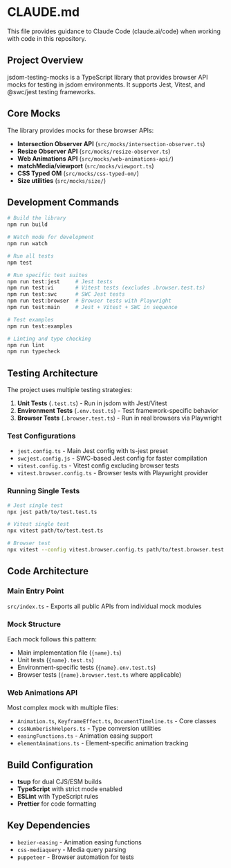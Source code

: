 # CLAUDE.md

This file provides guidance to Claude Code (claude.ai/code) when working with code in this repository.

## Project Overview

jsdom-testing-mocks is a TypeScript library that provides browser API mocks for testing in jsdom environments. It supports Jest, Vitest, and @swc/jest testing frameworks.

## Core Mocks

The library provides mocks for these browser APIs:
- **Intersection Observer API** (`src/mocks/intersection-observer.ts`)
- **Resize Observer API** (`src/mocks/resize-observer.ts`) 
- **Web Animations API** (`src/mocks/web-animations-api/`)
- **matchMedia/viewport** (`src/mocks/viewport.ts`)
- **CSS Typed OM** (`src/mocks/css-typed-om/`)
- **Size utilities** (`src/mocks/size/`)

## Development Commands

```bash
# Build the library
npm run build

# Watch mode for development  
npm run watch

# Run all tests
npm test

# Run specific test suites
npm run test:jest     # Jest tests
npm run test:vi       # Vitest tests (excludes .browser.test.ts)
npm run test:swc      # SWC Jest tests
npm run test:browser  # Browser tests with Playwright
npm run test:main     # Jest + Vitest + SWC in sequence

# Test examples
npm run test:examples

# Linting and type checking
npm run lint
npm run typecheck
```

## Testing Architecture

The project uses multiple testing strategies:

1. **Unit Tests** (`.test.ts`) - Run in jsdom with Jest/Vitest
2. **Environment Tests** (`.env.test.ts`) - Test framework-specific behavior
3. **Browser Tests** (`.browser.test.ts`) - Run in real browsers via Playwright

### Test Configurations

- `jest.config.ts` - Main Jest config with ts-jest preset
- `swcjest.config.js` - SWC-based Jest config for faster compilation
- `vitest.config.ts` - Vitest config excluding browser tests
- `vitest.browser.config.ts` - Browser tests with Playwright provider

### Running Single Tests

```bash
# Jest single test
npx jest path/to/test.test.ts

# Vitest single test  
npx vitest path/to/test.test.ts

# Browser test
npx vitest --config vitest.browser.config.ts path/to/test.browser.test.ts
```

## Code Architecture

### Main Entry Point
`src/index.ts` - Exports all public APIs from individual mock modules

### Mock Structure
Each mock follows this pattern:
- Main implementation file (`{name}.ts`)
- Unit tests (`{name}.test.ts`) 
- Environment-specific tests (`{name}.env.test.ts`)
- Browser tests (`{name}.browser.test.ts` where applicable)

### Web Animations API
Most complex mock with multiple files:
- `Animation.ts`, `KeyframeEffect.ts`, `DocumentTimeline.ts` - Core classes
- `cssNumberishHelpers.ts` - Type conversion utilities
- `easingFunctions.ts` - Animation easing support
- `elementAnimations.ts` - Element-specific animation tracking

## Build Configuration

- **tsup** for dual CJS/ESM builds
- **TypeScript** with strict mode enabled
- **ESLint** with TypeScript rules
- **Prettier** for code formatting

## Key Dependencies

- `bezier-easing` - Animation easing functions
- `css-mediaquery` - Media query parsing
- `puppeteer` - Browser automation for tests